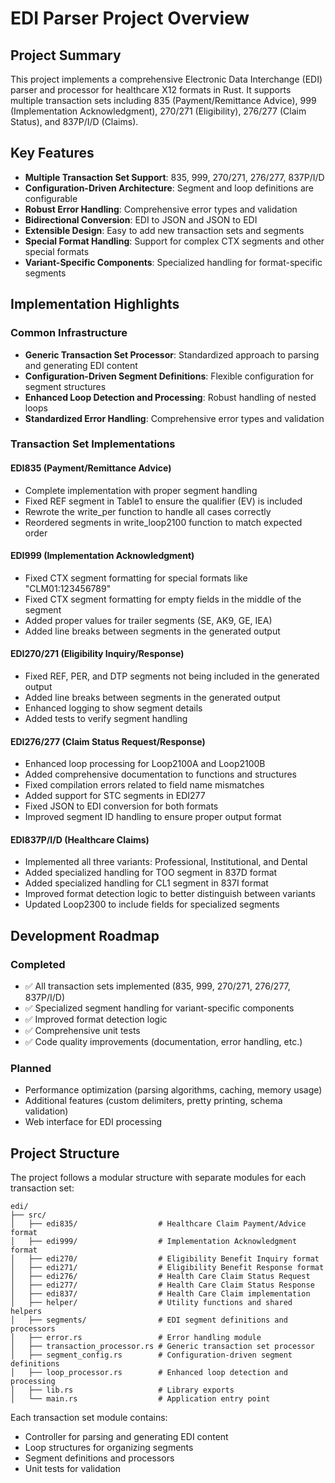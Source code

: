 # EDI Parser Project Overview

## Project Summary

This project implements a comprehensive Electronic Data Interchange (EDI) parser and processor for healthcare X12 formats in Rust. It supports multiple transaction sets including 835 (Payment/Remittance Advice), 999 (Implementation Acknowledgment), 270/271 (Eligibility), 276/277 (Claim Status), and 837P/I/D (Claims).

## Key Features

- **Multiple Transaction Set Support**: 835, 999, 270/271, 276/277, 837P/I/D
- **Configuration-Driven Architecture**: Segment and loop definitions are configurable
- **Robust Error Handling**: Comprehensive error types and validation
- **Bidirectional Conversion**: EDI to JSON and JSON to EDI
- **Extensible Design**: Easy to add new transaction sets and segments
- **Special Format Handling**: Support for complex CTX segments and other special formats
- **Variant-Specific Components**: Specialized handling for format-specific segments

## Implementation Highlights

### Common Infrastructure

- **Generic Transaction Set Processor**: Standardized approach to parsing and generating EDI content
- **Configuration-Driven Segment Definitions**: Flexible configuration for segment structures
- **Enhanced Loop Detection and Processing**: Robust handling of nested loops
- **Standardized Error Handling**: Comprehensive error types and validation

### Transaction Set Implementations

#### EDI835 (Payment/Remittance Advice)
- Complete implementation with proper segment handling
- Fixed REF segment in Table1 to ensure the qualifier (EV) is included
- Rewrote the write_per function to handle all cases correctly
- Reordered segments in write_loop2100 function to match expected order

#### EDI999 (Implementation Acknowledgment)
- Fixed CTX segment formatting for special formats like "CLM01:123456789"
- Fixed CTX segment formatting for empty fields in the middle of the segment
- Added proper values for trailer segments (SE, AK9, GE, IEA)
- Added line breaks between segments in the generated output

#### EDI270/271 (Eligibility Inquiry/Response)
- Fixed REF, PER, and DTP segments not being included in the generated output
- Added line breaks between segments in the generated output
- Enhanced logging to show segment details
- Added tests to verify segment handling

#### EDI276/277 (Claim Status Request/Response)
- Enhanced loop processing for Loop2100A and Loop2100B
- Added comprehensive documentation to functions and structures
- Fixed compilation errors related to field name mismatches
- Added support for STC segments in EDI277
- Fixed JSON to EDI conversion for both formats
- Improved segment ID handling to ensure proper output format

#### EDI837P/I/D (Healthcare Claims)
- Implemented all three variants: Professional, Institutional, and Dental
- Added specialized handling for TOO segment in 837D format
- Added specialized handling for CL1 segment in 837I format
- Improved format detection logic to better distinguish between variants
- Updated Loop2300 to include fields for specialized segments

## Development Roadmap

### Completed
- ✅ All transaction sets implemented (835, 999, 270/271, 276/277, 837P/I/D)
- ✅ Specialized segment handling for variant-specific components
- ✅ Improved format detection logic
- ✅ Comprehensive unit tests
- ✅ Code quality improvements (documentation, error handling, etc.)

### Planned
- Performance optimization (parsing algorithms, caching, memory usage)
- Additional features (custom delimiters, pretty printing, schema validation)
- Web interface for EDI processing

## Project Structure

The project follows a modular structure with separate modules for each transaction set:

```
edi/
├── src/
│   ├── edi835/                  # Healthcare Claim Payment/Advice format
│   ├── edi999/                  # Implementation Acknowledgment format
│   ├── edi270/                  # Eligibility Benefit Inquiry format
│   ├── edi271/                  # Eligibility Benefit Response format
│   ├── edi276/                  # Health Care Claim Status Request
│   ├── edi277/                  # Health Care Claim Status Response
│   ├── edi837/                  # Health Care Claim implementation
│   ├── helper/                  # Utility functions and shared helpers
│   ├── segments/                # EDI segment definitions and processors
│   ├── error.rs                 # Error handling module
│   ├── transaction_processor.rs # Generic transaction set processor
│   ├── segment_config.rs        # Configuration-driven segment definitions
│   ├── loop_processor.rs        # Enhanced loop detection and processing
│   ├── lib.rs                   # Library exports
│   └── main.rs                  # Application entry point
```

Each transaction set module contains:
- Controller for parsing and generating EDI content
- Loop structures for organizing segments
- Segment definitions and processors
- Unit tests for validation